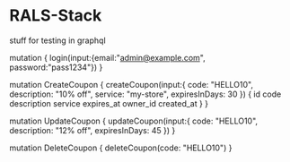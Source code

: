 # RALS-Stack




stuff for testing in graphql

mutation {
  login(input:{email:"admin@example.com", password:"pass1234"})
}


mutation CreateCoupon {
  createCoupon(input:{
    code: "HELLO10",
    description: "10% off",
    service: "my-store",
    expiresInDays: 30
  }) {
    id code description service expires_at owner_id created_at
  }
}

mutation UpdateCoupon {
  updateCoupon(input:{
    code: "HELLO10",
    description: "12% off",
    expiresInDays: 45
  })
}

mutation DeleteCoupon {
  deleteCoupon(code: "HELLO10")
}